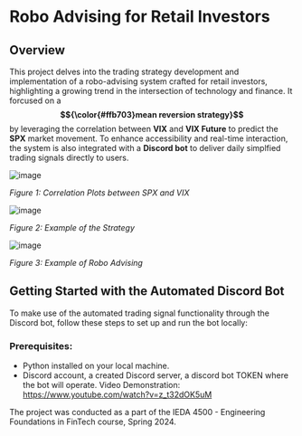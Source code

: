 # Robo Advising for Retail Investors

## Overview
This project delves into the trading strategy development and implementation of a robo-advising system crafted for retail investors, highlighting a growing trend in the intersection of technology and finance. It forcused on a **$${\color{#ffb703}mean reversion strategy}$$** by leveraging the correlation between **VIX** and **VIX Future** to predict the **SPX** market movement. To enhance accessibility and real-time interaction, the system is also integrated with a **Discord bot** to deliver daily simplfied trading signals directly to users.

![image](https://github.com/KyroKwok2021/Robo-Advising-for-Retail-Investors/assets/96275232/bf2da102-f647-4823-99fe-3f027d6ebeda)

_Figure 1: Correlation Plots between SPX and VIX_


![image](https://github.com/KyroKwok2021/Robo-Advising-for-Retail-Investors/assets/96275232/9c19adb8-085e-414b-a8a5-f342f9823903)

_Figure 2: Example of the Strategy_


![image](https://github.com/KyroKwok2021/Robo-Advising-for-Retail-Investors/assets/96275232/35efc310-d75d-43e9-ad28-46597a181d4a)

_Figure 3: Example of Robo Advising_

## Getting Started with the Automated Discord Bot
To make use of the automated trading signal functionality through the Discord bot, follow these steps to set up and run the bot locally:

### Prerequisites:
- Python installed on your local machine.
- Discord account, a created Discord server, a discord bot TOKEN where the bot will operate.
Video Demonstration: https://www.youtube.com/watch?v=z_t32dOK5uM

The project was conducted as a part of the IEDA 4500 - Engineering Foundations in FinTech course, Spring 2024.
